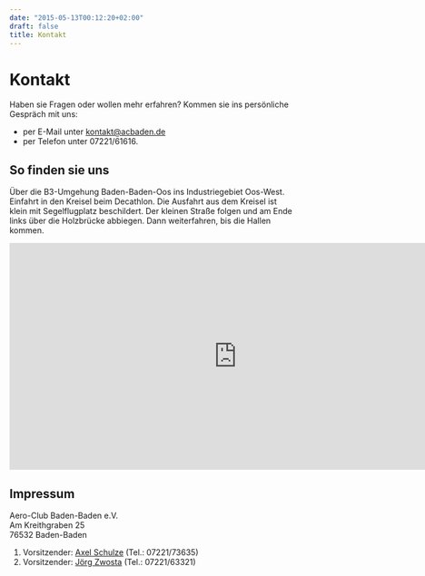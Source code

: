 ```yaml
---
date: "2015-05-13T00:12:20+02:00"
draft: false
title: Kontakt
---
```


Kontakt
=======

Haben sie Fragen oder wollen mehr erfahren? Kommen sie ins persönliche Gespräch mit uns:

* per E-Mail unter <kontakt@acbaden.de>
* per Telefon unter 07221/61616.

So finden sie uns
-------

Über die B3-Umgehung Baden-Baden-Oos ins Industriegebiet Oos-West.
Einfahrt in den Kreisel beim Decathlon.
Die Ausfahrt aus dem Kreisel ist klein mit Segelflugplatz beschildert.
Der kleinen Straße folgen und am Ende links über die Holzbrücke abbiegen.
Dann weiterfahren, bis die Hallen kommen.

<div id="googlemapscontact" style="text-align: center;"><iframe width="800" height="400" frameborder="0" style="border:0" src="https://www.google.com/maps/embed/v1/place?q=Aero-Club%20Baden-Baden%20e.V%2C%20Baden-Baden%2C%20Deutschland&key=AIzaSyBe4I9zS7_axo5xnjv44t3AgYAyfe73c-E"></iframe></div>

Impressum
---------

Aero-Club Baden-Baden e.V.  
Am Kreithgraben 25  
76532 Baden-Baden

1. Vorsitzender: [Axel Schulze](mailto:1Vorsitzender@acbaden.de) (Tel.: 07221/73635)
2. Vorsitzender: [Jörg Zwosta](mailto:2Vorsitzender@acbaden.de) (Tel.: 07221/63321)
